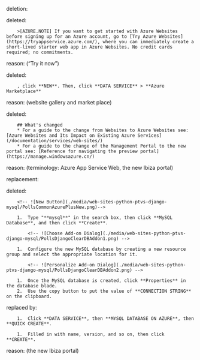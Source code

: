 deletion:

deleted:

		>[AZURE.NOTE] If you want to get started with Azure Websites before signing up for an Azure account, go to [Try Azure Websites](https://tryappservice.azure.com/), where you can immediately create a short-lived starter web app in Azure Websites. No credit cards required; no commitments.

reason: (“Try it now”)

deleted:

		, click **NEW**. Then, click **DATA SERVICE** > **Azure Marketplace**

reason: (website gallery and market place)

deleted:

		## What's changed
		* For a guide to the change from Websites to Azure Websites see: [Azure Websites and Its Impact on Existing Azure Services](/documentation/services/web-sites/)
		* For a guide to the change of the Management Portal to the new portal see: [Reference for navigating the preview portal](https://manage.windowsazure.cn/)

reason: (terminology: Azure App Service Web, the new Ibiza portal)

replacement:

deleted:

		<!-- ![New Button](./media/web-sites-python-ptvs-django-mysql/PollsCommonAzurePlusNew.png)-->
		
		1.  Type "**mysql**" in the search box, then click **MySQL Database**, and then click **Create**.
		
		  	<!-- ![Choose Add-on Dialog](./media/web-sites-python-ptvs-django-mysql/PollsDjangoClearDBAddon1.png) -->
		
		1.  Configure the new MySQL database by creating a new resource group and select the appropriate location for it.
		
		  	<!-- ![Personalize Add-on Dialog](./media/web-sites-python-ptvs-django-mysql/PollsDjangoClearDBAddon2.png) -->
		
		1.  Once the MySQL database is created, click **Properties** in the database blade.
		2.  Use the copy button to put the value of **CONNECTION STRING** on the clipboard.

replaced by:

		1.  Click **DATA SERVICE**, then **MYSQL DATABASE ON AZURE**, then **QUICK CREATE**.
		
		1.  Filled in with name, version, and so on, then click **CREATE**.

reason: (the new Ibiza portal)

